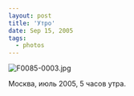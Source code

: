 ```yaml
---
layout: post
title: 'Утро'
date: Sep 15, 2005
tags:
  - photos
---
```


![F0085-0003.jpg](upload://F0085-0003.jpg)



Москва, июль 2005, 5 часов утра.